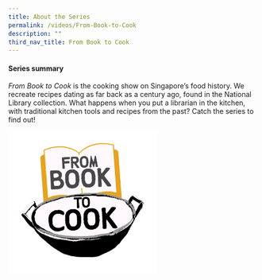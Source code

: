 ```yaml
---
title: About the Series
permalink: /videos/From-Book-to-Cook
description: ""
third_nav_title: From Book to Cook
---
```

#### Series summary
<i>From Book to Cook</i> is the cooking show on Singapore’s food history. We recreate recipes dating as far back as a century ago, found in the National Library collection. What happens when you put a librarian in the kitchen, with traditional kitchen tools and recipes from the past? Catch the series to find out!

<img style="width: 60%;" src="/images/Videos:%20From%20Book%20to%20Cook/FBTC_final%20logo_no%20bg.png">